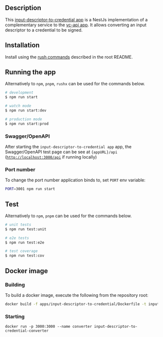 ## Description

This [input-descriptor-to-credential app](./) is a NestJs implementation of a complementary service to
the [vc-api app](../vc-api). It allows converting an input descriptor to a credential to be signed.

## Installation

Install using the [rush commands](../../README.md#installation) described in the root README.

## Running the app

Alternatively to `npm`, `pnpm`, `rushx` can be used for the commands below.

```bash
# development
$ npm run start

# watch mode
$ npm run start:dev

# production mode
$ npm run start:prod
```

### Swagger/OpenAPI

After starting the `input-descriptor-to-credential app` app, the Swagger/OpenAPI test page can be see at `{appURL}/api`
([`http://localhost:3000/api`](http://localhost:3000/api)
if running locally)

### Port number

To change the port number application binds to, set `PORT` env variable:

```bash
PORT=3001 npm run start
```

## Test

Alternatively to `npm`, `pnpm` can be used for the commands below.

```bash
# unit tests
$ npm run test:unit

# e2e tests
$ npm run test:e2e

# test coverage
$ npm run test:cov
```

## Docker image

### Building

To build a docker image, execute the following from the repository root:

```bash
docker build -f apps/input-descriptor-to-credential/Dockerfile -t input-descriptor-to-credential-converter .
```

### Starting

```shell
docker run -p 3000:3000 --name converter input-descriptor-to-credential-converter
```
